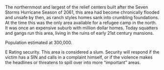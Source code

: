 The northernmost and largest of the relief centers built after the Seven Storms Hurricane Season of 2061, this area had become chronically flooded and unsafe by then, as ranch styles homes sank into crumbling foundations. At the time this was the only area available for a refugee camp in the north. It was once an expensive suburb with million dollar homes. Today squatters and gangs run this area, living in the ruins of early 21st century mansions.  
  
Population estimated at 300,000.  
  
E Rating security. This area is considered a slum. Security will respond if the victim has a SIN and calls in a complaint himself, or if the violence makes the headlines or threatens to spill over into more “important” areas.